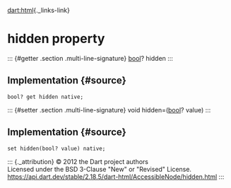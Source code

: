[dart:html](../../dart-html/dart-html-library){._links-link}

hidden property
===============

::: {#getter .section .multi-line-signature}
[bool](../../dart-core/bool-class)? hidden
:::

Implementation {#source}
--------------

``` {.language-dart data-language="dart"}
bool? get hidden native;
```

::: {#setter .section .multi-line-signature}
void hidden=([bool](../../dart-core/bool-class)? value)
:::

Implementation {#source}
--------------

``` {.language-dart data-language="dart"}
set hidden(bool? value) native;
```

::: {._attribution}
© 2012 the Dart project authors\
Licensed under the BSD 3-Clause \"New\" or \"Revised\" License.\
<https://api.dart.dev/stable/2.18.5/dart-html/AccessibleNode/hidden.html>
:::
